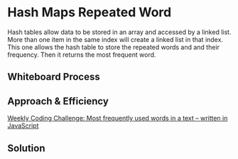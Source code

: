 # Hash Maps Repeated Word

Hash tables allow data to be stored in an array and accessed by a linked list. More than one item in the same index will create a linked list in that index. This one allows the hash table to store the repeated words and and their frequency. Then it returns the most frequent word.

## Whiteboard Process

## Approach & Efficiency

[Weekly Coding Challenge: Most frequently used words in a text – written in JavaScript](https://anothercodingblog.com/2021/01/26/weekly-coding-challenge-most-frequently-used-words-in-a-text-written-in-javascript/)

## Solution
